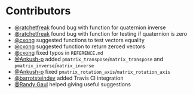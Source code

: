 # Contributors

- [@ratchetfreak](https://github.com/ratchetfreak) found bug with function for quaternion inverse
- [@ratchetfreak](https://github.com/ratchetfreak) found bug with function for testing if quaternion is zero
- [@cxong](https://github.com/cxong) suggested functions to test vectors equality
- [@cxong](https://github.com/cxong) suggested function to return zeroed vectors
- [@cxong](https://github.com/cxong) fixed typos in `REFERENCE.md`
- [@Ankush-p](https://github.com/Ankush-p) added `pmatrix_transpose`/`matrix_transpose` and `pmatrix_inverse`/`matrix_inverse`
- [@Ankush-p](https://github.com/Ankush-p) fixed `pmatrix_rotation_axis`/`matrix_rotation_axis`
- [@barrotsteindev](https://github.com/barrotsteindev) added Travis CI integration
- [@Randy Gaul](https://github.com/RandyGaul) helped giving useful suggestions
